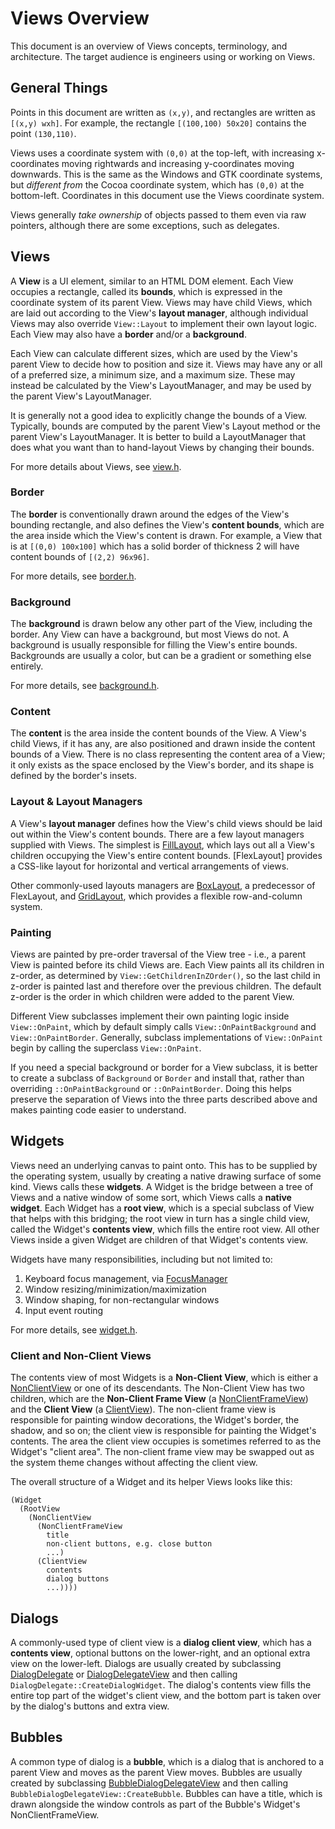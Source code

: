 # Views Overview

This document is an overview of Views concepts, terminology, and architecture.
The target audience is engineers using or working on Views.

## General Things

Points in this document are written as `(x,y)`, and rectangles are written as
`[(x,y) wxh]`. For example, the rectangle `[(100,100) 50x20]` contains the point
`(130,110)`.

Views uses a coordinate system with `(0,0)` at the top-left, with increasing
x-coordinates moving rightwards and increasing y-coordinates moving downwards.
This is the same as the Windows and GTK coordinate systems, but *different from*
the Cocoa coordinate system, which has `(0,0)` at the bottom-left. Coordinates
in this document use the Views coordinate system.

Views generally *take ownership* of objects passed to them even via raw
pointers, although there are some exceptions, such as delegates.

## Views

A **View** is a UI element, similar to an HTML DOM element. Each View occupies a
rectangle, called its **bounds**, which is expressed in the coordinate system of
its parent View. Views may have child Views, which are laid out according to the
View's **layout manager**, although individual Views may also override
`View::Layout` to implement their own layout logic. Each View may also have a
**border** and/or a **background**.

Each View can calculate different sizes, which are used by the View's parent
View to decide how to position and size it. Views may have any or all of a
preferred size, a minimum size, and a maximum size. These may instead be
calculated by the View's LayoutManager, and may be used by the parent View's
LayoutManager.

It is generally not a good idea to explicitly change the bounds of a View.
Typically, bounds are computed by the parent View's Layout method or the parent
View's LayoutManager. It is better to build a LayoutManager that does what you
want than to hand-layout Views by changing their bounds.

For more details about Views, see [view.h].

### Border

The **border** is conventionally drawn around the edges of the View's bounding
rectangle, and also defines the View's **content bounds**, which are the area
inside which the View's content is drawn. For example, a View that is at
`[(0,0) 100x100]` which has a solid border of thickness 2 will have content
bounds of `[(2,2) 96x96]`.

For more details, see [border.h].

### Background

The **background** is drawn below any other part of the View, including the
border. Any View can have a background, but most Views do not. A background is
usually responsible for filling the View's entire bounds. Backgrounds are
usually a color, but can be a gradient or something else entirely.

For more details, see [background.h].

### Content

The **content** is the area inside the content bounds of the View. A View's
child Views, if it has any, are also positioned and drawn inside the content
bounds of a View. There is no class representing the content area of a View; it
only exists as the space enclosed by the View's border, and its shape is defined
by the border's insets.

### Layout & Layout Managers

A View's **layout manager** defines how the View's child views should be laid
out within the View's content bounds. There are a few layout managers supplied
with Views. The simplest is [FillLayout], which lays out all a View's children
occupying the View's entire content bounds. [FlexLayout] provides a CSS-like
layout for horizontal and vertical arrangements of views.

Other commonly-used layouts managers are [BoxLayout], a predecessor of
FlexLayout, and [GridLayout], which provides a flexible row-and-column
system.

### Painting

Views are painted by pre-order traversal of the View tree - i.e., a parent View
is painted before its child Views are. Each View paints all its children in
z-order, as determined by `View::GetChildrenInZOrder()`, so the last child in
z-order is painted last and therefore over the previous children. The default
z-order is the order in which children were added to the parent View.

Different View subclasses implement their own painting logic inside
`View::OnPaint`, which by default simply calls `View::OnPaintBackground` and
`View::OnPaintBorder`. Generally, subclass implementations of `View::OnPaint`
begin by calling the superclass `View::OnPaint`.

If you need a special background or border for a View subclass, it is better to
create a subclass of `Background` or `Border` and install that, rather than
overriding `::OnPaintBackground` or `::OnPaintBorder`. Doing this helps preserve
the separation of Views into the three parts described above and makes painting
code easier to understand.

## Widgets

Views need an underlying canvas to paint onto. This has to be supplied by the
operating system, usually by creating a native drawing surface of some kind.
Views calls these **widgets**. A Widget is the bridge between a tree of Views
and a native window of some sort, which Views calls a **native widget**. Each
Widget has a **root view**, which is a special subclass of View that helps with
this bridging; the root view in turn has a single child view, called the
Widget's **contents view**, which fills the entire root view. All other Views
inside a given Widget are children of that Widget's contents view.

Widgets have many responsibilities, including but not limited to:

1. Keyboard focus management, via [FocusManager]
2. Window resizing/minimization/maximization
3. Window shaping, for non-rectangular windows
4. Input event routing

For more details, see [widget.h].

### Client and Non-Client Views

The contents view of most Widgets is a **Non-Client View**, which is either a
[NonClientView] or one of its descendants. The Non-Client View has two children,
which are the **Non-Client Frame View** (a [NonClientFrameView]) and the
**Client View** (a [ClientView]). The non-client frame view is responsible for
painting window decorations, the Widget's border, the shadow, and so on; the
client view is responsible for painting the Widget's contents. The area the
client view occupies is sometimes referred to as the Widget's "client area". The
non-client frame view may be swapped out as the system theme changes without
affecting the client view.

The overall structure of a Widget and its helper Views looks like this:

```
(Widget
  (RootView
    (NonClientView
      (NonClientFrameView
        title
        non-client buttons, e.g. close button
        ...)
      (ClientView
        contents
        dialog buttons
        ...))))
```

## Dialogs

A commonly-used type of client view is a **dialog client view**, which has a
**contents view**, optional buttons on the lower-right, and an optional extra
view on the lower-left. Dialogs are usually created by subclassing
[DialogDelegate] or [DialogDelegateView] and then calling
`DialogDelegate::CreateDialogWidget`. The dialog's contents view fills the
entire top part of the widget's client view, and the bottom part is taken over
by the dialog's buttons and extra view.

## Bubbles

A common type of dialog is a **bubble**, which is a dialog that is anchored to a
parent View and moves as the parent View moves. Bubbles are usually created by
subclassing [BubbleDialogDelegateView] and then calling
`BubbleDialogDelegateView::CreateBubble`. Bubbles can have a title, which is
drawn alongside the window controls as part of the Bubble's Widget's
NonClientFrameView.

[BoxLayout]: https://cs.chromium.org/chromium/src/ui/views/layout/box_layout.h
[BubbleDialogDelegateView]: https://cs.chromium.org/chromium/src/ui/views/bubble/bubble_dialog_delegate.h
[ClientView]: https://cs.chromium.org/chromium/src/ui/views/window/client_view.h
[DialogDelegate]: https://cs.chromium.org/chromium/src/ui/views/window/dialog_delegate.h
[DialogDelegateView]: https://cs.chromium.org/chromium/src/ui/views/window/dialog_delegate.h
[FillLayout]: https://cs.chromium.org/chromium/src/ui/views/layout/fill_layout.h
[FocusManager]: https://cs.chromium.org/chromium/src/ui/views/focus/focus_manager.h
[GridLayout]: https://cs.chromium.org/chromium/src/ui/views/layout/grid_layout.h

[NonClientView]: https://cs.chromium.org/chromium/src/ui/views/window/non_client_view.h
[NonClientFrameView]: https://cs.chromium.org/chromium/src/ui/views/window/non_client_view.h
[background.h]: https://cs.chromium.org/chromium/src/ui/views/background.h
[border.h]: https://cs.chromium.org/chromium/src/ui/views/border.h
[canvas.h]: https://cs.chromium.org/chromium/src/ui/gfx/canvas.h
[view.h]: https://cs.chromium.org/chromium/src/ui/views/view.h
[widget.h]: https://cs.chromium.org/chromium/src/ui/views/widget/widget.h
